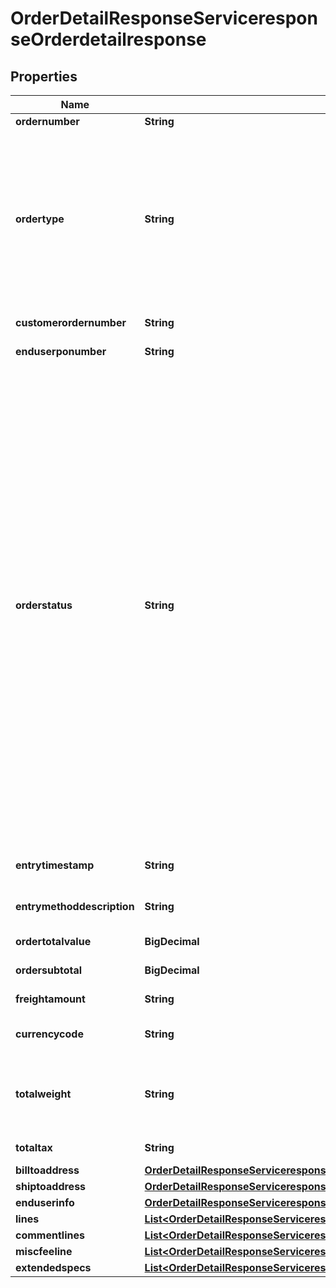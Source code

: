 

# OrderDetailResponseServiceresponseOrderdetailresponse


## Properties

| Name | Type | Description | Notes |
|------------ | ------------- | ------------- | -------------|
|**ordernumber** | **String** |  |  [optional] |
|**ordertype** | **String** | Order Type   B - BRANCH TRANSFER C - CASH ORDER D - DIRECT ORDER F - FUTURE ORDER P - SPECIAL ORDER Q - QUOTE ORDER S - STOCK ORDER M - MEMO ORDER |  [optional] |
|**customerordernumber** | **String** | Customer PO number |  [optional] |
|**enduserponumber** | **String** | End User PO number |  [optional] |
|**orderstatus** | **String** | Status of order within Ingram system S - SALES HOLD H - TAG HOLD I - INVOICED P - PENDING E - BILLING ERROR F - FORCE BILLING V - VOIDED T - TRANSFERRED D - HOLD SHIPMENT R - RELEASED O - IM ONLINE HOLD U - BILL FOR HISTORY ONLY W - ORDER NOT PRINTED A - DROP SHIP HOLD B - INTERNET CUST ORIG HOLD 1 - PICKED 2 - INSPECTED 3 - PACKED 4 - SHIPPED C - CREDIT HOLD 9 - CISCO 3A6 Q - RMA HOLD G - CREDIT HOLD N - CREDIT HOLD |  [optional] |
|**entrytimestamp** | **String** | Time stamp of the order placed |  [optional] |
|**entrymethoddescription** | **String** | Description of the entry method  |  [optional] |
|**ordertotalvalue** | **BigDecimal** | Total order value |  [optional] |
|**ordersubtotal** | **BigDecimal** | Subtotal order value |  [optional] |
|**freightamount** | **String** | Freight charges |  [optional] |
|**currencycode** | **String** | Country specific currency code |  [optional] |
|**totalweight** | **String** | Total order weight. unit -- North america - Pounds , other countries will be KG |  [optional] |
|**totaltax** | **String** | total tax on the orders placed |  [optional] |
|**billtoaddress** | [**OrderDetailResponseServiceresponseOrderdetailresponseBilltoaddress**](OrderDetailResponseServiceresponseOrderdetailresponseBilltoaddress.md) |  |  [optional] |
|**shiptoaddress** | [**OrderDetailResponseServiceresponseOrderdetailresponseShiptoaddress**](OrderDetailResponseServiceresponseOrderdetailresponseShiptoaddress.md) |  |  [optional] |
|**enduserinfo** | [**OrderDetailResponseServiceresponseOrderdetailresponseEnduserinfo**](OrderDetailResponseServiceresponseOrderdetailresponseEnduserinfo.md) |  |  [optional] |
|**lines** | [**List&lt;OrderDetailResponseServiceresponseOrderdetailresponseLinesInner&gt;**](OrderDetailResponseServiceresponseOrderdetailresponseLinesInner.md) |  |  [optional] |
|**commentlines** | [**List&lt;OrderDetailResponseServiceresponseOrderdetailresponseCommentlinesInner&gt;**](OrderDetailResponseServiceresponseOrderdetailresponseCommentlinesInner.md) |  |  [optional] |
|**miscfeeline** | [**List&lt;OrderDetailResponseServiceresponseOrderdetailresponseMiscfeelineInner&gt;**](OrderDetailResponseServiceresponseOrderdetailresponseMiscfeelineInner.md) |  |  [optional] |
|**extendedspecs** | [**List&lt;OrderDetailResponseServiceresponseOrderdetailresponseExtendedspecsInner&gt;**](OrderDetailResponseServiceresponseOrderdetailresponseExtendedspecsInner.md) |  |  [optional] |



